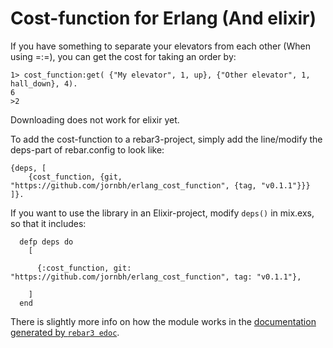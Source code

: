 # Cost-function for Erlang (And elixir) 

If you have something to separate your elevators from each other (When using =:=), you can get the cost for taking an order by:

```[Erlang]
1> cost_function:get( {"My elevator", 1, up}, {"Other elevator", 1, hall_down}, 4).
6
>2 
```



Downloading does not work for elixir yet. 



To add the cost-function to a rebar3-project, simply add the line/modify the deps-part of rebar.config to look like:
```
{deps, [
    {cost_function, {git, "https://github.com/jornbh/erlang_cost_function", {tag, "v0.1.1"}}}
]}.
```
If you want to use the library in an Elixir-project, modify `deps()` in mix.exs, so that it includes: 

```[Elixir]
  defp deps do
    [

      {:cost_function, git: "https://github.com/jornbh/erlang_cost_function", tag: "v0.1.1"},

    ]
  end
```

There is slightly more info on how the module works in the [documentation generated by `rebar3 edoc`](https://jornbh.github.io/erlang_cost_function/doc/index.html).
